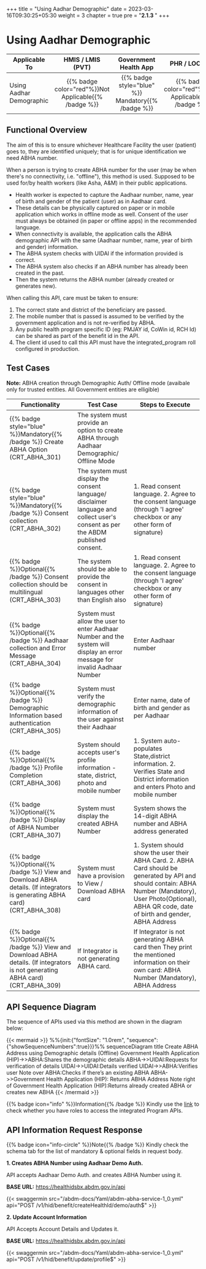 +++
title = "Using Aadhar Demographic"
date = 2023-03-16T09:30:25+05:30
weight = 3
chapter = true
pre = "<b>2.1.3 </b>"
+++

# Using Aadhar Demographic
|  Applicable To                             |   HMIS / LMIS (PVT)  |   Government Health App  |     PHR / LOCKER    |
|-------------------------------|:----------------------:|:--------------------:|:-------------------:|
|   Using Aadhar Demographic                      |  {{% badge color="red"%}}Not Applicable{{% /badge %}}       |  {{% badge style="blue" %}} Mandatory{{% /badge %}}        |  {{% badge color="red"%}}Not Applicable{{% /badge %}}     |


## Functional Overview

The aim of this is to ensure whichever Healthcare Facility the user (patient) goes to, they are identified uniquely; that is for unique identification we need ABHA number.

When a person is trying to create ABHA number for the user (may be when there's no connectivity, i.e. "offline"), this method is used.
Supposed to be used for/by health workers (like Asha, A&M) in their public applications.

- Health worker is expected to capture the Aadhaar number, name, year of birth and gender of the patient (user) as in Aadhaar card.
- These details can be physically captured on paper or in mobile application which works in offline mode as well. Consent of the user must always be obtained (in paper or offline apps) in the recommended language.
- When connectivity is available, the application calls the ABHA demographic API with the same (Aadhaar number, name, year of birth and gender) information.
- The ABHA system checks with UIDAI if the information provided is correct.
- The ABHA system also checks if an ABHA number has already been created in the past.
- Then the system returns the ABHA number (already created or generates new).

When calling this API, care must be taken to ensure:
1. The correct state and district of the beneficiary are passed.
2. The mobile number that is passed is assumed to be verified by the government application and is not re-verified by ABHA.
3. Any public health program specific ID (eg: PMJAY id, CoWin id, RCH Id) can be shared as part of the benefit id in the API.
4. The client id used to call this API must have the integrated_program roll configured in production.

## Test Cases

**Note:** ABHA creation through Demographic Auth/ Offline mode (avaibale only for trusted entities. All Government entities are  elligible)

|Functionality|Test Case|Steps to Execute|
| ----- | --- | ----- |
{{% badge style="blue" %}}Mandatory{{% /badge %}} Create ABHA Option (CRT_ABHA_301)|The system must provide an option to create ABHA through Aadhaar Demographic/ Offline Mode|
{{% badge style="blue" %}}Mandatory{{% /badge %}} Consent collection (CRT_ABHA_302)| The system must display the  consent language/ disclaimer language and collect user's consent as per the ABDM published  consent.|1. Read consent language. 2. Agree to the consent language (through 'I agree' checkbox or any other form of signature)|
{{% badge %}}Optional{{% /badge %}} Consent collection should be multilingual  (CRT_ABHA_303)|The system should be able to provide the consent in languages other than English also|1. Read consent language. 2. Agree to the consent language (through 'I agree' checkbox or any other form of signature)|
{{% badge %}}Optional{{% /badge %}} Aadhaar collection and Error Message (CRT_ABHA_304)|System must allow the user to enter Aadhaar Number and the system will display an error message for invalid Aadhaar Number|Enter Aadhaar number|
{{% badge %}}Optional{{% /badge %}} Demographic Information based authentication (CRT_ABHA_305)|System must verify the demographic information of the user against their Aadhaar|Enter name, date of birth and gender as per Aadhaar|
{{% badge %}}Optional{{% /badge %}} Profile Completion (CRT_ABHA_306)|System should accepts user's profile information - state, district, photo and mobile number|1. System auto-populates State,district information. 2. Verifies State and District information and enters Photo and mobile number|
{{% badge %}}Optional{{% /badge %}} Display of ABHA Number (CRT_ABHA_307)|System must display the created ABHA Number|System shows the 14-digit ABHA number and ABHA  address  generated|
{{% badge %}}Optional{{% /badge %}} View and Download ABHA details. (If integrators is generating ABHA card)  (CRT_ABHA_308)|System must have a provision to View / Download ABHA card |1. System should show the user their ABHA Card. 2. ABHA Card should be generated by API and should contain: ABHA Number (Mandatory), User Photo(Optional), ABHA QR code, date of birth and gender, ABHA Address|
{{% badge %}}Optional{{% /badge %}} View and Download ABHA details. (If integrators  is not  generating ABHA card)  (CRT_ABHA_309)| If Integrator is not generating ABHA card.|If Integrator is not generating ABHA card then They print the mentioned information on their own card: ABHA Number (Mandatory), ABHA Address|

## API Sequence Diagram

The sequence of APIs used via this method are shown in the diagram below:

{{< mermaid >}}
%%{init:{"fontSize": "1.0rem", "sequence":{"showSequenceNumbers":true}}}%%
sequenceDiagram
title Create ABHA Address using Demographic details (Offline)
Government Health Application (HIP)->>ABHA:Shares the demographic details
ABHA->>UIDAI:Requests for verification of details
UIDAI->>UIDAI:Details verified
UIDAI->>ABHA:Verifies user
Note over ABHA:Checks if there’s an existing ABHA
ABHA->>Government Health Application (HIP): Returns ABHA Address
Note right of Government Health Application (HIP):Returns already created ABHA or creates new ABHA
{{< /mermaid >}}

{{% badge icon="info" %}}Information{{% /badge %}} Kindly use the [link](/abdm-docs/1-basics/verify_sandbox_access/#check-your-jwt-token) to check whether you have roles to access the integrated Program APIs.

## API Information Request Response 

{{% badge icon="info-circle" %}}Note{{% /badge %}} Kindly check the schema tab for the list of mandatory & optional fields in request body.

**1. Creates ABHA Number using Aadhaar Demo Auth.**

API accepts Aadhaar Demo Auth. and creates ABHA Number using it.

**BASE URL:** https://healthidsbx.abdm.gov.in/api

{{< swaggermin src="/abdm-docs/Yaml/abdm-abha-service-1_0.yml" api="POST /v1/hid/benefit/createHealthId/demo/auth$" >}}

**2. Update Account Information**

API Accepts Account Details and Updates it.

**BASE URL:** https://healthidsbx.abdm.gov.in/api

{{< swaggermin src="/abdm-docs/Yaml/abdm-abha-service-1_0.yml" api="POST /v1/hid/benefit/update/profile$" >}}


